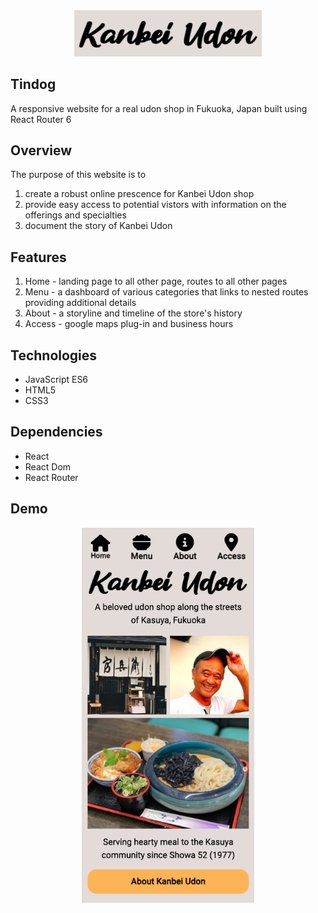 
<div align="center">
 <img src="/images/icon.png" width="300px">
</div>

## Tindog
A responsive website for a real udon shop in Fukuoka, Japan built using React Router 6


## Overview 
The purpose of this website is to
1. create a robust online prescence for Kanbei Udon shop
2. provide easy access to potential vistors with information on the offerings and specialties
3. document the story of Kanbei Udon   


## Features
1. Home - landing page to all other page, routes to all other pages
2. Menu - a dashboard of various categories that links to nested routes providing additional details  
3. About - a storyline and timeline of the store's history 
4. Access - google maps plug-in and business hours

## Technologies
- JavaScript ES6
- HTML5
- CSS3

## Dependencies
- React
- React Dom
- React Router


## Demo
<div align="center">
 <img src="/images/demo.png" height="600px">
</div>
 